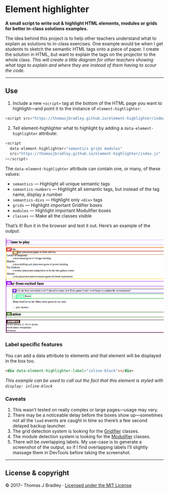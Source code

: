 # Element highlighter

**A small script to write out & highlight HTML elements, modules or grids for better in-class solutions examples.**

The idea behind this project is to help other teachers understand what to explain as solutions to in-class exercises. One example would be when I get students to sketch the semantic HTML tags onto a piece of paper. I create the solution in HTML, but want to explain the tags on the projector to the whole class. _This will create a little diagram for other teachers showing what tags to explain and where they are instead of them having to scour the code._

---

## Use

1. Include a new `<script>` tag at the bottom of the HTML page you want to highlight—and point it to the instance of `element-highlighter`:

```js
<script src="https://thomasjbradley.github.io/element-highlighter/index.js"></script>
```

2. Tell element-highlighter what to highlight by adding a `data-element-highlighter` attribute:

```js
<script
  data-element-highlighter="semantics grids modules"
  src="https://thomasjbradley.github.io/element-highlighter/index.js"
></script>
```

The `data-element-highlighter` attribute can contain one, or many, of these values:

- `semantics` — Highlight all unique semantic tags
- `semantics-numbers` — Highlight all semantic tags, but instead of the tag name, display a number
- `semantics-divs` — Highlight only `<div>` tags
- `grids` — Highlight important Gridifier boxes
- `modules` — Highlight important Modulifier boxes
- `classes` — Make all the classes visible

That’s it! Run it in the browser and test it out. Here’s an example of the output:

![](.readme/example.png)

### Label specific features

You can add a data attribute to elements and that element will be displayed in the box too.

```html
<div data-element-highlighter-label="inline-block"></div>
```

_This example can be used to call out the fact that this element is styled with `display: inline-block`_

### Caveats

1. This wasn’t tested on really complex or large pages—usage may vary.
2. There may be a noticeable delay before the boxes show up—sometimes not all the `load` events are caught in time so there’s a few second delayed backup launcher.
3. The grid detection system is looking for the [Gridifier](http://gridifier.web-dev.tools/) classes.
4. The module detection system is looking for the [Modulifier](http://modulifier.web-dev.tools/) classes.
5. There will be overlapping labels. My use-case is to generate a screenshot of the output, so if I find overlapping labels I’ll slightly massage them in DevTools before taking the screenshot.

---

## License & copyright

© 2017– Thomas J Bradley · [Licensed under the MIT License](LICENSE)
